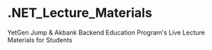 # .NET_Lecture_Materials
YetGen Jump &amp; Akbank Backend Education Program's Live Lecture Materials for Students
